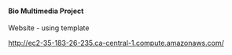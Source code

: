 #### Bio Multimedia Project

Website - using template

http://ec2-35-183-26-235.ca-central-1.compute.amazonaws.com/
